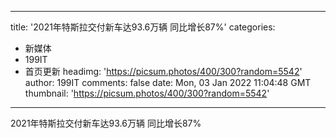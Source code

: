 
---
title: '2021年特斯拉交付新车达93.6万辆 同比增长87%'
categories: 
 - 新媒体
 - 199IT
 - 首页更新
headimg: 'https://picsum.photos/400/300?random=5542'
author: 199IT
comments: false
date: Mon, 03 Jan 2022 11:04:48 GMT
thumbnail: 'https://picsum.photos/400/300?random=5542'
---

<div>   
2021年特斯拉交付新车达93.6万辆 同比增长87%  
</div>
            